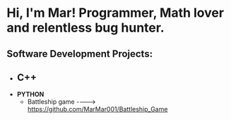 <h1>Hi, I'm Mar! Programmer, Math lover and relentless bug hunter.</h1>

<h2> Software Development Projects:</h2>

- <b>C++</b>
  -
- <b>PYTHON</b>
  - Battleship game  ---->  https://github.com/MarMar001/Battleship_Game

